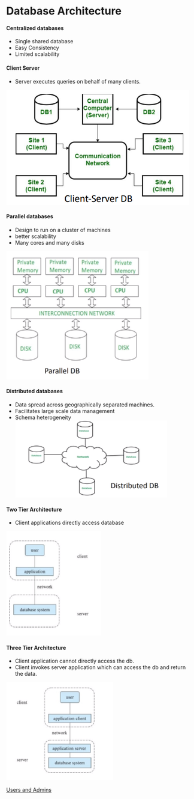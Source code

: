# Database Architecture

#### Centralized databases
- Single shared database
- Easy Consistency
- Limited scalability

#### Client Server
- Server executes queries on behalf of many clients.

![](../../Attatchments/database-architecture-20230924-14.png)

#### Parallel databases
- Design to run on a cluster of machines
- better scalability
- Many cores and many disks

![](../../Attatchments/database-architecture-20230924-15.png)

#### Distributed databases
- Data spread across geographically separated machines.
- Facilitates large scale data management
- Schema heterogeneity
![](../../Attatchments/database-architecture-20230924-16.png)

#### Two Tier Architecture
- Client applications directly access database

![](../../Attatchments/database-architecture-20230924-17.png)

#### Three Tier Architecture
- Client application cannot directly access the db.
- Client invokes server application which can access the db and return the data.

![](../../Attatchments/database-architecture-20230924-18.png)

[Users and Admins](users-and-admins.md)
